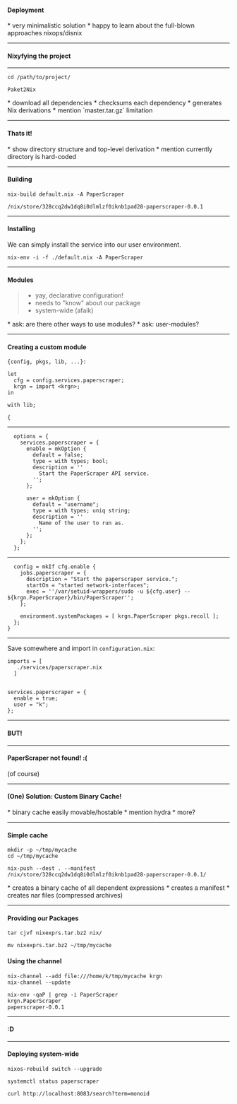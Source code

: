 #### Deployment

<div class="notes">
* very minimalistic solution
* happy to learn about the full-blown approaches nixops/disnix
</div>

*****

#### Nixyfying the project

*****

```{.fragment}
cd /path/to/project/
```

```{.fragment}
Paket2Nix
```

<div class="notes">
* download all dependencies
* checksums each dependency
* generates Nix derivations
* mention `master.tar.gz` limitation
</div>

*****

#### Thats it!


<div class="notes">
* show directory structure and top-level derivation
* mention currently directory is hard-coded
</div>

*****

#### Building

```{.fragment}
nix-build default.nix -A PaperScraper
```

```{.fragment}
/nix/store/328ccq2dw1dq8i0dlmlzf0iknb1pad28-paperscraper-0.0.1
```

***** 

#### Installing

We can simply install the service into our user environment.

```
nix-env -i -f ./default.nix -A PaperScraper
```

*****

#### Modules

> - yay, declarative configuration!
> - needs to "know" about our package
> - system-wide (afaik)

<div class="notes">
* ask: are there other ways to use modules?
* ask: user-modules?
</div>

*****

#### Creating a custom module

```
{config, pkgs, lib, ...}:

let
  cfg = config.services.paperscraper;
  krgn = import <krgn>;
in

with lib;

{
```

*****

```
  options = {
    services.paperscraper = {
      enable = mkOption {
        default = false;
        type = with types; bool;
        description = ''
          Start the PaperScraper API service.
        '';
      };

      user = mkOption {
        default = "username";
        type = with types; uniq string;
        description = ''
          Name of the user to run as.
        '';
      };
    };
  };
```

*****

```
  config = mkIf cfg.enable {
    jobs.paperscraper = {
      description = "Start the paperscraper service.";
      startOn = "started network-interfaces";
      exec = ''/var/setuid-wrappers/sudo -u ${cfg.user} -- ${krgn.PaperScraper}/bin/PaperScraper'';
    };

    environment.systemPackages = [ krgn.PaperScraper pkgs.recoll ];
  };
}
```

*****

Save somewhere and import in `configuration.nix`:

```
imports = [
   ./services/paperscraper.nix
  ]
  

services.paperscraper = {
  enable = true;
  user = "k";
};
```

*****

#### BUT!

*****

#### PaperScraper not found! :(

(of course)

*****

#### (One) Solution: Custom Binary Cache!

<div class="notes">
* binary cache easily movable/hostable
* mention hydra
* more?
</div>

*****

#### Simple cache

```{.fragment}
mkdir -p ~/tmp/mycache
cd ~/tmp/mycache
```

```{.fragment}
nix-push --dest . --manifest /nix/store/328ccq2dw1dq8i0dlmlzf0iknb1pad28-paperscraper-0.0.1/
```

<div class="notes">
* creates a binary cache of all dependent expressions
* creates a manifest
* creates nar files (compressed archives)
</div>

*****

#### Providing our Packages

```{.fragment}
tar cjvf nixexprs.tar.bz2 nix/
```

```{.fragment}
mv nixexprs.tar.bz2 ~/tmp/mycache
```
  
#### Using the channel
   
```{.fragment}
nix-channel --add file:///home/k/tmp/mycache krgn
nix-channel --update
```

```{.fragment}
nix-env -qaP | grep -i PaperScraper
krgn.PaperScraper                                             paperscraper-0.0.1
```

*****

#### :D

*****

#### Deploying system-wide

```{.fragment}
nixos-rebuild switch --upgrade
```

```{.fragment}
systemctl status paperscraper
```

```{.fragment}
curl http://localhost:8083/search?term=monoid
```
